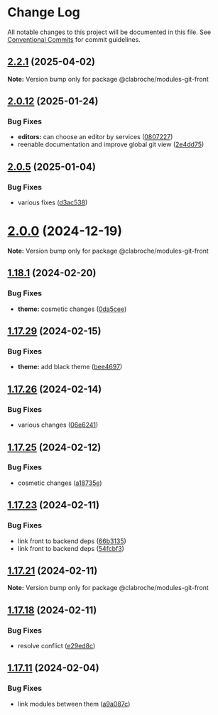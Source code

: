 # Change Log

All notable changes to this project will be documented in this file.
See [Conventional Commits](https://conventionalcommits.org) for commit guidelines.

## [2.2.1](https://github.com/clabroche/stack-monitor/compare/v2.2.0...v2.2.1) (2025-04-02)

**Note:** Version bump only for package @clabroche/modules-git-front

## [2.0.12](https://github.com/clabroche/stack-monitor/compare/v2.0.11...v2.0.12) (2025-01-24)

### Bug Fixes

* **editors:** can choose an editor by services ([0807227](https://github.com/clabroche/stack-monitor/commit/08072273fa2b3a7c3b133baddb2983771b68063c))
* reenable documentation and improve global git view ([2e4dd75](https://github.com/clabroche/stack-monitor/commit/2e4dd75c0513d92f12b8303b3dddd2f2fa6ccc73))

## [2.0.5](https://github.com/clabroche/stack-monitor/compare/v2.0.4...v2.0.5) (2025-01-04)

### Bug Fixes

* various fixes ([d3ac538](https://github.com/clabroche/stack-monitor/commit/d3ac538093a6d475cf1eca0f262a2accf91b3373))

# [2.0.0](https://github.com/clabroche/stack-monitor/compare/v1.18.12...v2.0.0) (2024-12-19)

**Note:** Version bump only for package @clabroche/modules-git-front

## [1.18.1](https://github.com/clabroche/stack-monitor/compare/v1.18.0...v1.18.1) (2024-02-20)

### Bug Fixes

* **theme:** cosmetic changes ([0da5cee](https://github.com/clabroche/stack-monitor/commit/0da5cee3b358d85bdc9c0fdf4907d7cd9b249e4a))

## [1.17.29](https://github.com/clabroche/stack-monitor/compare/v1.17.28...v1.17.29) (2024-02-15)

### Bug Fixes

* **theme:** add black theme ([bee4697](https://github.com/clabroche/stack-monitor/commit/bee469731be182ac929298dc13fe1c230eccb7ba))

## [1.17.26](https://github.com/clabroche/stack-monitor/compare/v1.17.25...v1.17.26) (2024-02-14)

### Bug Fixes

* various changes ([06e6241](https://github.com/clabroche/stack-monitor/commit/06e624176595b95c4227fe684242919c7eeda192))

## [1.17.25](https://github.com/clabroche/stack-monitor/compare/v1.17.24...v1.17.25) (2024-02-12)

### Bug Fixes

* cosmetic changes ([a18735e](https://github.com/clabroche/stack-monitor/commit/a18735e5b5cec706f3cdf4c4f4ca22482ce7ea0f))

## [1.17.23](https://github.com/clabroche/stack-monitor/compare/v1.17.21...v1.17.23) (2024-02-11)

### Bug Fixes

* link front to backend deps ([66b3135](https://github.com/clabroche/stack-monitor/commit/66b313523d99765b692208de0043303dcb6a0914))
* link front to backend deps ([54fcbf3](https://github.com/clabroche/stack-monitor/commit/54fcbf371cf03dc4f51a7196de15fe5d352088e9))

## [1.17.21](https://github.com/clabroche/stack-monitor/compare/v1.17.20...v1.17.21) (2024-02-11)

**Note:** Version bump only for package @clabroche/modules-git-front

## [1.17.18](https://github.com/clabroche/stack-monitor/compare/v1.17.15...v1.17.18) (2024-02-11)

### Bug Fixes

* resolve conflict ([e29ed8c](https://github.com/clabroche/stack-monitor/commit/e29ed8c50536109b0a05ec24d212b03a0f0b7922))

## [1.17.11](https://github.com/clabroche/stack-monitor/compare/v1.17.10...v1.17.11) (2024-02-04)

### Bug Fixes

* link modules between them ([a9a087c](https://github.com/clabroche/stack-monitor/commit/a9a087c7cd00ba09bdf075e476d6ea669a86dc06))
